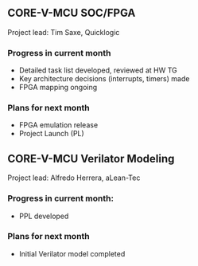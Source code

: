 ## CORE-V-MCU SOC/FPGA
Project lead: Tim Saxe, Quicklogic
 
### Progress in current month
- Detailed task list developed, reviewed at HW TG
- Key architecture decisions (interrupts, timers) made
- FPGA mapping ongoing
 
### Plans for next month
- FPGA emulation release
- Project Launch (PL)
 
 
## CORE-V-MCU Verilator Modeling
Project lead: Alfredo Herrera, aLean-Tec
 
### Progress in current month:
- PPL developed
 
### Plans for next month
- Initial Verilator model completed
 
